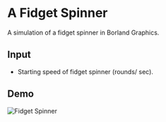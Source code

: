 # A Fidget Spinner

A simulation of a fidget spinner in Borland Graphics.

## Input

- Starting speed of fidget spinner (rounds/ sec).

## Demo

![Fidget Spinner](spinner.gif)
